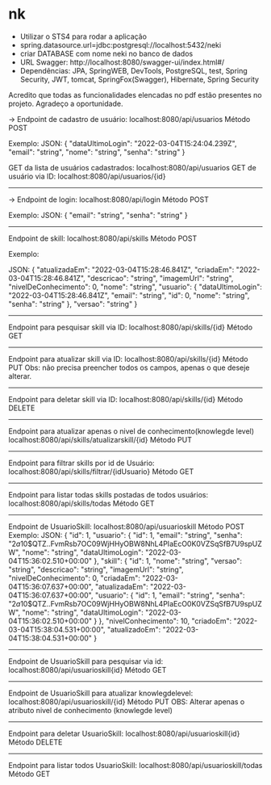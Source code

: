 # nk 
- Utilizar o STS4 para rodar a aplicação
- spring.datasource.url=jdbc:postgresql://localhost:5432/neki
- criar DATABASE com nome neki no banco de dados
- URL Swagger: http://localhost:8080/swagger-ui/index.html#/
- Dependências: JPA, SpringWEB, DevTools, PostgreSQL, test, Spring Security, JWT, tomcat, SpringFox(Swagger), Hibernate, Spring Security

Acredito que todas as funcionalidades elencadas no pdf estão presentes no projeto. 
Agradeço a oportunidade. 

-> 
Endpoint de cadastro de usuário: localhost:8080/api/usuarios
Método POST

Exemplo:
JSON: {
  "dataUltimoLogin": "2022-03-04T15:24:04.239Z",
  "email": "string",
  "nome": "string",
  "senha": "string"
}

GET da lista de usuários cadastrados: localhost:8080/api/usuarios
GET de usuário via ID: localhost:8080/api/usuarios/{id}
___________________________________________

-> Endpoint de login: localhost:8080/api/login
Método POST

Exemplo:
JSON:
{
  "email": "string",
  "senha": "string"
}

________________________________________

Endpoint de skill: localhost:8080/api/skills
Método POST

Exemplo:

JSON: 
{
  "atualizadaEm": "2022-03-04T15:28:46.841Z",
  "criadaEm": "2022-03-04T15:28:46.841Z",
  "descricao": "string",
  "imagemUrl": "string",
  "nivelDeConhecimento": 0,
  "nome": "string",
  "usuario": {
    "dataUltimoLogin": "2022-03-04T15:28:46.841Z",
    "email": "string",
    "id": 0,
    "nome": "string",
    "senha": "string"
  },
  "versao": "string"
}
________________________________________

Endpoint para pesquisar skill via ID: localhost:8080/api/skills/{id}
Método GET

________________________________________

Endpoint para atualizar skill via ID: localhost:8080/api/skills/{id}
Método PUT
Obs: não precisa preencher todos os campos, apenas o que deseje alterar.

________________________________________

Endpoint para deletar skill via ID: localhost:8080/api/skills/{id}
Método DELETE

________________________________________

Endpoint para atualizar apenas o nivel de conhecimento(knowlegde level) localhost:8080/api/skills/atualizarskill/{id}
Método PUT

________________________________________

Endpoint para filtrar skills por id de Usuário: localhost:8080/api/skills/filtrar/{idUsuario}
Método GET

________________________________________

Endpoint para listar todas skills postadas de todos usuários: localhost:8080/api/skills/todas
Método GET

________________________________________

Endpoint de UsuarioSkill: localhost:8080/api/usuarioskill
Método POST
Exemplo:
JSON: {
  "id": 1,
  "usuario": {
    "id": 1,
    "email": "string",
    "senha": "$2a$10$QTZ..FvmRsb7OC09WjHHyOBW8NhL4PIaEcO0K0VZSqSfB7U9spUZW",
    "nome": "string",
    "dataUltimoLogin": "2022-03-04T15:36:02.510+00:00"
  },
  "skill": {
    "id": 1,
    "nome": "string",
    "versao": "string",
    "descricao": "string",
    "imagemUrl": "string",
    "nivelDeConhecimento": 0,
    "criadaEm": "2022-03-04T15:36:07.637+00:00",
    "atualizadaEm": "2022-03-04T15:36:07.637+00:00",
    "usuario": {
      "id": 1,
      "email": "string",
      "senha": "$2a$10$QTZ..FvmRsb7OC09WjHHyOBW8NhL4PIaEcO0K0VZSqSfB7U9spUZW",
      "nome": "string",
      "dataUltimoLogin": "2022-03-04T15:36:02.510+00:00"
    }
  },
  "nivelConhecimento": 10,
  "criadoEm": "2022-03-04T15:38:04.531+00:00",
  "atualizadoEm": "2022-03-04T15:38:04.531+00:00"
}

_______________________________________

Endpoint de UsuarioSkill para pesquisar via id: localhost:8080/api/usuarioskill{id}
Método GET

________________________________________

Endpoint de UsuarioSkill para atualizar knowlegdelevel: localhost:8080/api/usuarioskill/{id}
Método PUT
OBS: Alterar apenas o atributo nivel de conhecimento (knowlegde level)

________________________________________

Endpoint para deletar UsuarioSkill: localhost:8080/api/usuarioskill{id}
Método DELETE

________________________________________

Endpoint para listar todos UsuarioSkill: localhost:8080/api/usuarioskill/todas
Método GET
